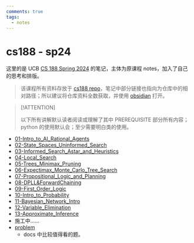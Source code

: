 ```yaml
---
comments: true
tags:
  - notes
---
```


# cs188 - sp24

这里的是 UCB [CS 188 Spring 2024](https://inst.eecs.berkeley.edu/~cs188/sp24/) 的笔记，主体为原课程 notes，加入了自己的思考和排版。

> 该课程所有资料存放于 [cs188 repo](https://github.com/Darstib/cs188)，笔记中部分链接也指向为仓库中的相对路径；所以建议将仓库资料全数获取，并使用 [obsidian](https://obsidian.md/) 打开。

> [!ATTENTION]
>
> 以下所有讲解默认读者阅读或理解了其中 PREREQUISITE 部分所有内容；python 的使用默认会；至少需要明白类的使用。


- [01-Intro_to_AI_Rational_Agents](01-Intro_to_AI_Rational_Agents.md)
- [02-State_Spaces_Uninformed_Search](02-State_Spaces_Uninformed_Search.md)
- [03-Informed_Search_Astar_and_Heuristics](03-Informed_Search_Astar_and_Heuristics.md)
- [04-Local_Search](04-Local_Search.md)
- [05-Trees_Minimax_Pruning](05-Trees_Minimax_Pruning.md)
- [06-Expectimax_Monte_Carlo_Tree_Search](06-Expectimax_Monte_Carlo_Tree_Search.md)
- [07-Propositional_Logic_and_Planning](07-Propositional_Logic_and_Planning.md)
- [08-DPLL&ForwardChaining](08-DPLL&ForwardChaining.md)
- [09-First_Order_Logic](09-First_Order_Logic.md)
- [10-Intro_to_Probability](10-Intro_to_Probability.md)
- [11-Bayesian_Network_Intro](11-Bayesian_Network_Intro.md)
- [12-Variable_Elimination](12-Variable_Elimination.md)
- [13-Approximate_Inference](13-Approximate_Inference.md)
- 施工中……
- [problem](problem.md)
    - docs 中比较值得看的题。